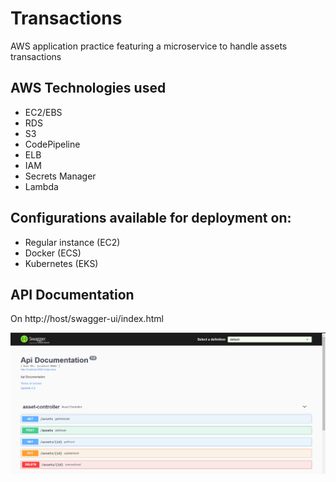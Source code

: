 # Transactions

AWS application practice featuring a microservice to handle assets transactions


## AWS Technologies used

* EC2/EBS
* RDS
* S3
* CodePipeline
* ELB
* IAM
* Secrets Manager
* Lambda


## Configurations available for deployment on:

* Regular instance (EC2)
* Docker (ECS)
* Kubernetes (EKS)

## API Documentation

On http://host/swagger-ui/index.html

![API documentation print](https://github.com/flaskoski/Transactions/blob/master/images/Api-documentation.png)